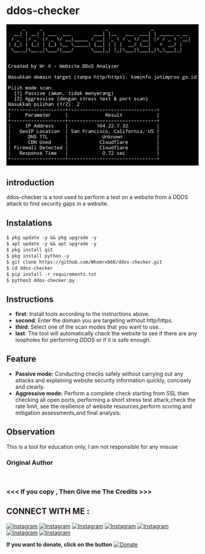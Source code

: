 # ddos-checker
![ddos-checker preview](ddos-checker.jpg)

## introduction
ddos-checker is a tool used to perform a test on a website from a DDOS attack to find security gaps in a website.

## Instalations
```
$ pkg update -y && pkg upgrade -y
$ apt update -y && apt upgrade -y
$ pkg install git
$ pkg install python -y
$ git clone https://github.com/Whomrx666/ddos-checker.git
$ cd ddos-checker
$ pip install -r requirements.txt
$ python3 ddos-checker.py
```

## Instructions
- **first**: Install tools according to the instructions above.
- **second**: Enter the domain you are targeting without http/https.
- **third**: Select one of the scan modes that you want to use.
- **last**: The tool will automatically check the website to see if there are any loopholes for performing DDOS or if it is safe enough.

## Feature
- **Passive mode:** Conducting checks safely without carrying out any attacks and explaining website security information quickly, concisely and clearly.
- **Aggressive mode:** Perform a complete check starting from SSL then checking all open ports, performing a short stress test attack,check the rate limit, see the resilience of website resources,perform scoring and mitigation assessments,and final analysis.


## Observation
This is a tool for education only, I am not responsible for any misuse
### Original Author
<a href="https://github.com/Whomrx666"><img src="https://img.shields.io/badge/Original-Author-brightgreen.svg" alt=""/></a>

### <<< If you copy , Then Give me The Credits >>>

## CONNECT WITH ME :

[![Instagram](https://img.shields.io/badge/WEBSITE-VISIT-yellow?style=for-the-badge&logo=blogger)](https://whomrxhackers.blogspot.com/)
[![Instagram](https://img.shields.io/badge/TWITTER-FOLLOW-red?style=for-the-badge&logo=x)](https://twitter.com/whomrx666)
[![Instagram](https://img.shields.io/badge/YOUTUBE-SUBSCRIBE-red?style=for-the-badge&logo=youtube)](https://youtube.com/@whomrxhackers)
[![Instagram](https://img.shields.io/badge/FACEBOOK-LIKE-red?style=for-the-badge&logo=facebook)](https://www.facebook.com/whomrx.666)
[![Instagram](https://img.shields.io/badge/TELEGRAM-CONNECT-red?style=for-the-badge&logo=telegram)](https://t.me/Whomr_X)
[![Instagram](https://img.shields.io/badge/GMAIL-CONTACT-red?style=for-the-badge&logo=gmail)](mailto:whomrx666@gmail.com)
[![Instagram](https://img.shields.io/badge/TIKTOK-FOLLOW-red?style=for-the-badge&logo=tiktok)](https://www.tiktok.com/@whomr.x)

**If you want to donate, click on the button**
<a href="https://saweria.co/whomrx"><img title="Donate" src="https://img.shields.io/badge/Donate-ddos checker-yellow?style=for-the-badge&logo=github"></a>
